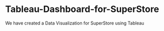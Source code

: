 # Tableau-Dashboard-for-SuperStore
We have created a Data Visualization for SuperStore using Tableau 
